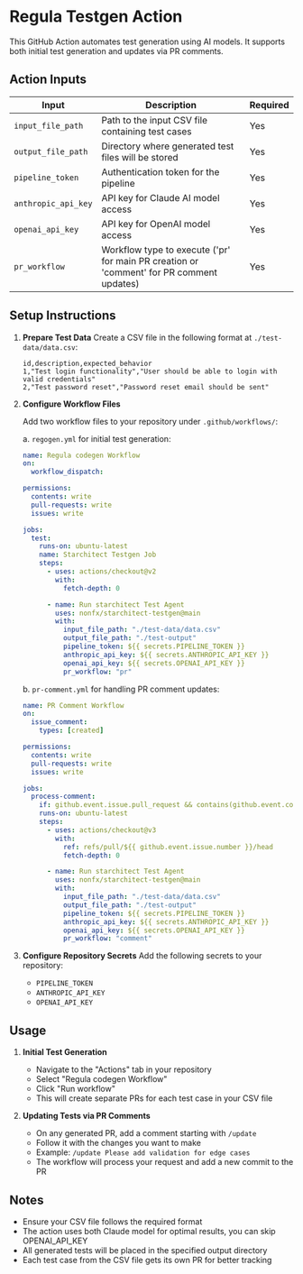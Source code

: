 # Regula Testgen Action

This GitHub Action automates test generation using AI models. It supports both initial test generation and updates via PR comments.

## Action Inputs

| Input | Description | Required | 
|-------|-------------|----------|
| `input_file_path` | Path to the input CSV file containing test cases | Yes |
| `output_file_path` | Directory where generated test files will be stored | Yes |
| `pipeline_token` | Authentication token for the pipeline | Yes |
| `anthropic_api_key` | API key for Claude AI model access | Yes |
| `openai_api_key` | API key for OpenAI model access | Yes |
| `pr_workflow` | Workflow type to execute ('pr' for main PR creation or 'comment' for PR comment updates) | Yes |

## Setup Instructions

1. **Prepare Test Data**
   Create a CSV file in the following format at `./test-data/data.csv`:
   ```csv
   id,description,expected_behavior
   1,"Test login functionality","User should be able to login with valid credentials"
   2,"Test password reset","Password reset email should be sent"
   ```

2. **Configure Workflow Files**
   
   Add two workflow files to your repository under `.github/workflows/`:

   a. `regogen.yml` for initial test generation:
   ```yaml
   name: Regula codegen Workflow
   on:
     workflow_dispatch:
   
   permissions:
     contents: write
     pull-requests: write
     issues: write
   
   jobs:
     test:
       runs-on: ubuntu-latest
       name: Starchitect Testgen Job
       steps:
         - uses: actions/checkout@v2
           with:
             fetch-depth: 0
   
         - name: Run starchitect Test Agent
           uses: nonfx/starchitect-testgen@main
           with:
             input_file_path: "./test-data/data.csv"
             output_file_path: "./test-output"
             pipeline_token: ${{ secrets.PIPELINE_TOKEN }}
             anthropic_api_key: ${{ secrets.ANTHROPIC_API_KEY }}
             openai_api_key: ${{ secrets.OPENAI_API_KEY }}
             pr_workflow: "pr"
   ```

   b. `pr-comment.yml` for handling PR comment updates:
   ```yaml
   name: PR Comment Workflow
   on:
     issue_comment:
       types: [created]
   
   permissions:
     contents: write
     pull-requests: write
     issues: write
   
   jobs:
     process-comment:
       if: github.event.issue.pull_request && contains(github.event.comment.body, '/update')
       runs-on: ubuntu-latest
       steps:
         - uses: actions/checkout@v3
           with:
             ref: refs/pull/${{ github.event.issue.number }}/head
             fetch-depth: 0
   
         - name: Run starchitect Test Agent
           uses: nonfx/starchitect-testgen@main
           with:
             input_file_path: "./test-data/data.csv"
             output_file_path: "./test-output"
             pipeline_token: ${{ secrets.PIPELINE_TOKEN }}
             anthropic_api_key: ${{ secrets.ANTHROPIC_API_KEY }}
             openai_api_key: ${{ secrets.OPENAI_API_KEY }}
             pr_workflow: "comment"
   ```

3. **Configure Repository Secrets**
   Add the following secrets to your repository:
   - `PIPELINE_TOKEN`
   - `ANTHROPIC_API_KEY`
   - `OPENAI_API_KEY`

## Usage

1. **Initial Test Generation**
   - Navigate to the "Actions" tab in your repository
   - Select "Regula codegen Workflow"
   - Click "Run workflow"
   - This will create separate PRs for each test case in your CSV file

2. **Updating Tests via PR Comments**
   - On any generated PR, add a comment starting with `/update`
   - Follow it with the changes you want to make
   - Example: `/update Please add validation for edge cases`
   - The workflow will process your request and add a new commit to the PR

## Notes
- Ensure your CSV file follows the required format
- The action uses both Claude model for optimal results, you can skip OPENAI_API_KEY
- All generated tests will be placed in the specified output directory
- Each test case from the CSV file gets its own PR for better tracking